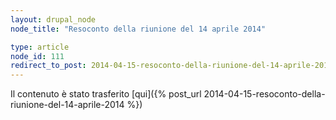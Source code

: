 ```yaml
---
layout: drupal_node
node_title: "Resoconto della riunione del 14 aprile 2014"

type: article
node_id: 111
redirect_to_post: 2014-04-15-resoconto-della-riunione-del-14-aprile-2014
---
```


Il contenuto è stato trasferito [qui]({% post_url 2014-04-15-resoconto-della-riunione-del-14-aprile-2014 %})